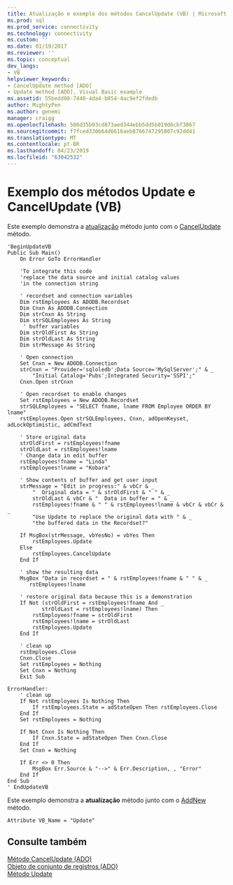 ```yaml
---
title: Atualização e exemplo dos métodos CancelUpdate (VB) | Microsoft Docs
ms.prod: sql
ms.prod_service: connectivity
ms.technology: connectivity
ms.custom: ''
ms.date: 01/19/2017
ms.reviewer: ''
ms.topic: conceptual
dev_langs:
- VB
helpviewer_keywords:
- CancelUpdate method [ADO]
- Update method [ADO], Visual Basic example
ms.assetid: 55bedd08-7440-4da4-b854-4ac9ef2fdedb
author: MightyPen
ms.author: genemi
manager: craigg
ms.openlocfilehash: 506d35b93cd873aed344ebb5dd5b019d6cbf3867
ms.sourcegitcommit: f7fced330b64d6616aeb8766747295807c92dd41
ms.translationtype: MT
ms.contentlocale: pt-BR
ms.lasthandoff: 04/23/2019
ms.locfileid: "63042532"
---
```

# <a name="update-and-cancelupdate-methods-example-vb"></a>Exemplo dos métodos Update e CancelUpdate (VB)
Este exemplo demonstra a [atualização](../../../ado/reference/ado-api/update-method.md) método junto com o [CancelUpdate](../../../ado/reference/ado-api/cancelupdate-method-ado.md) método.  
  
```  
'BeginUpdateVB  
Public Sub Main()  
    On Error GoTo ErrorHandler  
  
    'To integrate this code  
    'replace the data source and initial catalog values  
    'in the connection string  
  
    ' recordset and connection variables  
    Dim rstEmployees As ADODB.Recordset  
    Dim Cnxn As ADODB.Connection  
    Dim strCnxn As String  
    Dim strSQLEmployees As String  
     ' buffer variables  
    Dim strOldFirst As String  
    Dim strOldLast As String  
    Dim strMessage As String  
  
    ' Open connection  
    Set Cnxn = New ADODB.Connection  
    strCnxn = "Provider='sqloledb';Data Source='MySqlServer';" & _  
        "Initial Catalog='Pubs';Integrated Security='SSPI';"  
    Cnxn.Open strCnxn  
  
    ' Open recordset to enable changes  
    Set rstEmployees = New ADODB.Recordset  
    strSQLEmployees = "SELECT fname, lname FROM Employee ORDER BY lname"  
    rstEmployees.Open strSQLEmployees, Cnxn, adOpenKeyset, adLockOptimistic, adCmdText  
  
    ' Store original data  
    strOldFirst = rstEmployees!fname  
    strOldLast = rstEmployees!lname  
    ' Change data in edit buffer  
    rstEmployees!fname = "Linda"  
    rstEmployees!lname = "Kobara"  
  
    ' Show contents of buffer and get user input  
    strMessage = "Edit in progress:" & vbCr & _  
        "  Original data = " & strOldFirst & " " & _  
        strOldLast & vbCr & "  Data in buffer = " & _  
        rstEmployees!fname & " " & rstEmployees!lname & vbCr & vbCr & _  
        "Use Update to replace the original data with " & _  
        "the buffered data in the Recordset?"  
  
    If MsgBox(strMessage, vbYesNo) = vbYes Then  
        rstEmployees.Update  
    Else  
        rstEmployees.CancelUpdate  
    End If  
  
    ' show the resulting data  
    MsgBox "Data in recordset = " & rstEmployees!fname & " " & _  
       rstEmployees!lname  
  
    ' restore original data because this is a demonstration  
    If Not (strOldFirst = rstEmployees!fname And _  
           strOldLast = rstEmployees!lname) Then  
        rstEmployees!fname = strOldFirst  
        rstEmployees!lname = strOldLast  
        rstEmployees.Update  
    End If  
  
    ' clean up  
    rstEmployees.Close  
    Cnxn.Close  
    Set rstEmployees = Nothing  
    Set Cnxn = Nothing  
    Exit Sub  
  
ErrorHandler:  
    ' clean up  
    If Not rstEmployees Is Nothing Then  
        If rstEmployees.State = adStateOpen Then rstEmployees.Close  
    End If  
    Set rstEmployees = Nothing  
  
    If Not Cnxn Is Nothing Then  
        If Cnxn.State = adStateOpen Then Cnxn.Close  
    End If  
    Set Cnxn = Nothing  
  
    If Err <> 0 Then  
        MsgBox Err.Source & "-->" & Err.Description, , "Error"  
    End If  
End Sub  
' EndUpdateVB  
```  
  
 Este exemplo demonstra a **atualização** método junto com o [AddNew](../../../ado/reference/ado-api/addnew-method-ado.md) método.  
  
```  
Attribute VB_Name = "Update"  
```  
  
## <a name="see-also"></a>Consulte também  
 [Método CancelUpdate (ADO)](../../../ado/reference/ado-api/cancelupdate-method-ado.md)   
 [Objeto de conjunto de registros (ADO)](../../../ado/reference/ado-api/recordset-object-ado.md)   
 [Método Update](../../../ado/reference/ado-api/update-method.md)
